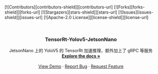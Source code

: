 <div id="top"></div>

<!-- PROJECT SHIELDS -->
[![Contributors][contributors-shield]][contributors-url]
[![Forks][forks-shield]][forks-url]
[![Stargazers][stars-shield]][stars-url]
[![Issues][issues-shield]][issues-url]
[![Apache-2.0 License]][license-shield]][license-url]


<!-- PROJECT LOGO -->
<br />
<div align="center">
<!--   <a href="https://github.com/othneildrew/Best-README-Template">
    <img src="images/logo.png" alt="Logo" width="80" height="80">
  </a> -->

  <h3 align="center">TensorRt-Yolov5-JetsonNano</h3>

  <p align="center">
    JetsonNano 上的 YoloV5 的 TensorRt 加速推理，额外加上了 gRPC 等服务
    <br />
    <a href="https://github.com/hominsu/TensorRt-Yolov5-JetsonNano"><strong>Explore the docs »</strong></a>
    <br />
    <br />
    <a href="https://github.com/hominsu/TensorRt-Yolov5-JetsonNano">View Demo</a>
    ·
    <a href="https://github.com/hominsu/TensorRt-Yolov5-JetsonNano/issues">Report Bug</a>
    ·
    <a href="https://github.com/hominsu/TensorRt-Yolov5-JetsonNano/issues">Request Feature</a>
  </p>
</div>
